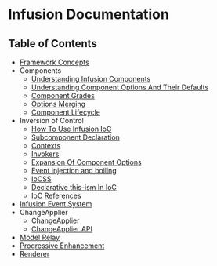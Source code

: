 Infusion Documentation
======================

Table of Contents
-----------------

* [Framework Concepts](http://wiki.fluidproject.org/display/docs/Framework+Concepts)
* Components
  * [Understanding Infusion Components](http://wiki.fluidproject.org/display/docs/Understanding+Infusion+Components)
  * [Understanding Component Options And Their Defaults](http://wiki.fluidproject.org/display/docs/Understanding+Component+Options+And+Their+Defaults)
  * [Component Grades](ComponentGrades.md)
  * [Options Merging](http://wiki.fluidproject.org/display/docs/Options+Merging)
  * [Component Lifecycle](ComponentLifecycle.md)
* Inversion of Control
  * [How To Use Infusion IoC](HowToUseInfusionIoC.md)
  * [Subcomponent Declaration](http://wiki.fluidproject.org/display/docs/Subcomponent+Declaration)
  * [Contexts](http://wiki.fluidproject.org/display/docs/Contexts)
  * [Invokers](http://wiki.fluidproject.org/display/docs/Invokers)
  * [Expansion Of Component Options](ExpansionOfComponentOptions.md)
  * [Event injection and boiling](http://wiki.fluidproject.org/display/docs/Event+injection+and+boiling)
  * [IoCSS](IoCSS.md)
  * [Declarative this-ism In IoC](DeclarativeThisismInIoC.md)
  * [IoC References](http://wiki.fluidproject.org/display/docs/IoC+References)
* [Infusion Event System](InfusionEventSystem.md)
* ChangeApplier
  * [ChangeApplier](http://wiki.fluidproject.org/display/docs/ChangeApplier)
  * [ChangeApplier API](ChangeApplierAPI.md)
* [Model Relay](http://wiki.fluidproject.org/display/docs/Model+Relay)
* [Progressive Enhancement](ProgressiveEnhancement.md)
* [Renderer](http://wiki.fluidproject.org/display/docs/Renderer)
